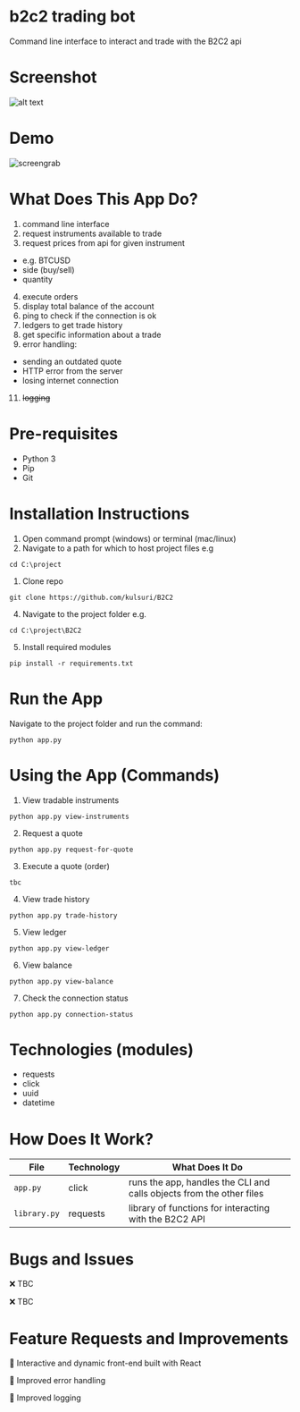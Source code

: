 # b2c2 trading bot

Command line interface to interact and trade with the B2C2 api

# Screenshot
![alt text](https://i.ibb.co/JCXG7NS/Screenshot-2021-05-03-101008.jpg)

# Demo
![screengrab](https://media.giphy.com/media/pHXnQsrGs5N7mmSn7Z/giphy.gif)

# What Does This App Do?
1. command line interface
2. request instruments available to trade
3. request prices from api for given instrument 
- e.g. BTCUSD
- side (buy/sell)
- quantity
4. execute orders
5. display total balance of the account
6. ping to check if the connection is ok
7. ledgers to get trade history
8. get specific information about a trade
9. error handling:
- sending an outdated quote
- HTTP error from the server
- losing internet connection
11. ~~logging~~

# Pre-requisites
- Python 3
- Pip
- Git

# Installation Instructions

1. Open command prompt (windows) or terminal (mac/linux)
2. Navigate to a path for which to host project files e.g
```
cd C:\project
```
1. Clone repo
```
git clone https://github.com/kulsuri/B2C2
```
4. Navigate to the project folder e.g.
```
cd C:\project\B2C2
```
5. Install required modules
```
pip install -r requirements.txt 
```

# Run the App
Navigate to the project folder and run the command:
```
python app.py
```

# Using the App (Commands)
1. View tradable instruments
```
python app.py view-instruments
```
2. Request a quote
```
python app.py request-for-quote
```
3. Execute a quote (order)
```
tbc
```
4. View trade history
```
python app.py trade-history
```
5. View ledger
```
python app.py view-ledger
```
6. View balance
```
python app.py view-balance
```
7. Check the connection status
```
python app.py connection-status
```

# Technologies (modules)
- requests
- click
- uuid
- datetime

# How Does It Work?

File | Technology | What Does It Do
--- | --- | ---
`app.py` | click | runs the app, handles the CLI and calls objects from the other files
`library.py` | requests | library of functions for interacting with the B2C2 API


# Bugs and Issues
:x: TBC

:x: TBC

# Feature Requests and Improvements
:black_square_button: Interactive and dynamic front-end built with React

:black_square_button: Improved error handling

:black_square_button: Improved logging
